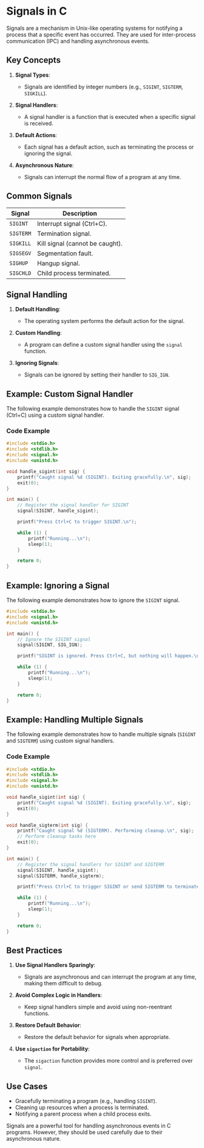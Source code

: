 # Signals in C

Signals are a mechanism in Unix-like operating systems for notifying a process that a specific event has occurred. They are used for inter-process communication (IPC) and handling asynchronous events.

## Key Concepts

1. **Signal Types**:
   - Signals are identified by integer numbers (e.g., `SIGINT`, `SIGTERM`, `SIGKILL`).

2. **Signal Handlers**:
   - A signal handler is a function that is executed when a specific signal is received.

3. **Default Actions**:
   - Each signal has a default action, such as terminating the process or ignoring the signal.

4. **Asynchronous Nature**:
   - Signals can interrupt the normal flow of a program at any time.

## Common Signals

| Signal   | Description                          |
|----------|--------------------------------------|
| `SIGINT` | Interrupt signal (Ctrl+C).           |
| `SIGTERM`| Termination signal.                  |
| `SIGKILL`| Kill signal (cannot be caught).      |
| `SIGSEGV`| Segmentation fault.                  |
| `SIGHUP` | Hangup signal.                       |
| `SIGCHLD`| Child process terminated.            |

## Signal Handling

1. **Default Handling**:
   - The operating system performs the default action for the signal.

2. **Custom Handling**:
   - A program can define a custom signal handler using the `signal` function.

3. **Ignoring Signals**:
   - Signals can be ignored by setting their handler to `SIG_IGN`.

## Example: Custom Signal Handler

The following example demonstrates how to handle the `SIGINT` signal (Ctrl+C) using a custom signal handler.

### Code Example

```c
#include <stdio.h>
#include <stdlib.h>
#include <signal.h>
#include <unistd.h>

void handle_sigint(int sig) {
    printf("Caught signal %d (SIGINT). Exiting gracefully.\n", sig);
    exit(0);
}

int main() {
    // Register the signal handler for SIGINT
    signal(SIGINT, handle_sigint);

    printf("Press Ctrl+C to trigger SIGINT.\n");

    while (1) {
        printf("Running...\n");
        sleep(1);
    }

    return 0;
}
```

## Example: Ignoring a Signal

The following example demonstrates how to ignore the `SIGINT` signal.

```c
#include <stdio.h>
#include <signal.h>
#include <unistd.h>

int main() {
    // Ignore the SIGINT signal
    signal(SIGINT, SIG_IGN);

    printf("SIGINT is ignored. Press Ctrl+C, but nothing will happen.\n");

    while (1) {
        printf("Running...\n");
        sleep(1);
    }

    return 0;
}
```

## Example: Handling Multiple Signals

The following example demonstrates how to handle multiple signals (`SIGINT` and `SIGTERM`) using custom signal handlers.

### Code Example

```c
#include <stdio.h>
#include <stdlib.h>
#include <signal.h>
#include <unistd.h>

void handle_sigint(int sig) {
    printf("Caught signal %d (SIGINT). Exiting gracefully.\n", sig);
    exit(0);
}

void handle_sigterm(int sig) {
    printf("Caught signal %d (SIGTERM). Performing cleanup.\n", sig);
    // Perform cleanup tasks here
    exit(0);
}

int main() {
    // Register the signal handlers for SIGINT and SIGTERM
    signal(SIGINT, handle_sigint);
    signal(SIGTERM, handle_sigterm);

    printf("Press Ctrl+C to trigger SIGINT or send SIGTERM to terminate.\n");

    while (1) {
        printf("Running...\n");
        sleep(1);
    }

    return 0;
}
```

## Best Practices

1. **Use Signal Handlers Sparingly**:
   - Signals are asynchronous and can interrupt the program at any time, making them difficult to debug.

2. **Avoid Complex Logic in Handlers**:
   - Keep signal handlers simple and avoid using non-reentrant functions.

3. **Restore Default Behavior**:
   - Restore the default behavior for signals when appropriate.

4. **Use `sigaction` for Portability**:
   - The `sigaction` function provides more control and is preferred over `signal`.

## Use Cases

- Gracefully terminating a program (e.g., handling `SIGINT`).
- Cleaning up resources when a process is terminated.
- Notifying a parent process when a child process exits.

Signals are a powerful tool for handling asynchronous events in C programs. However, they should be used carefully due to their asynchronous nature.
